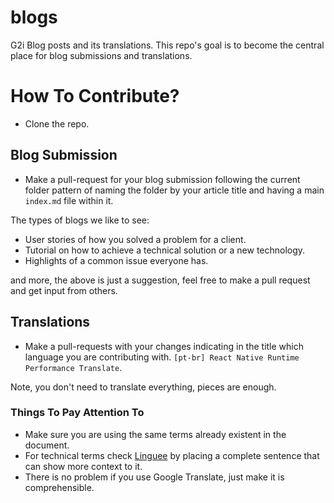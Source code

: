 # blogs

G2i Blog posts and its translations. This repo's goal is to become the central place for blog submissions and translations.  

# How To Contribute? 

- Clone the repo.

## Blog Submission

- Make a pull-request for your blog submission following the current folder pattern of naming the folder by your article title and having a main `index.md` file within it. 

The types of blogs we like to see:

- User stories of how you solved a problem for a client.
- Tutorial on how to achieve a technical solution or a new technology.
- Highlights of a common issue everyone has. 

and more, the above is just a suggestion, feel free to make a pull request and get input from others.


## Translations


- Make a pull-requests with your changes indicating in the title which language you are contributing with. `[pt-br] React Native Runtime Performance Translate`.

Note, you don't need to translate everything, pieces are enough.

### Things To Pay Attention To

- Make sure you are using the same terms already existent in the document.
- For technical terms check [Linguee](https://www.linguee.com.br/portugues-ingles/) by placing a complete sentence that can show more context to it. 
- There is no problem if you use Google Translate, just make it is comprehensible.


